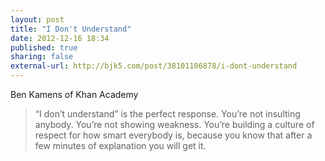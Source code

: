 ```yaml
---
layout: post
title: "I Don't Understand"
date: 2012-12-16 18:34
published: true
sharing: false
external-url: http://bjk5.com/post/38101106878/i-dont-understand
---
```

Ben Kamens of Khan Academy

> “I don’t understand” is the perfect response. You’re not insulting anybody. You’re not showing weakness. You’re building a culture of respect for how smart everybody is, because you know that after a few minutes of explanation you will get it.
